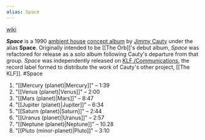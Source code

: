 ```yaml
---
alias: Space
---
```

[wiki](https://en.wikipedia.org/wiki/Space_(Jimmy_Cauty_album))

_**Space**_ is a 1990 [ambient house](https://en.wikipedia.org/wiki/Ambient_house "Ambient house") [concept album](https://en.wikipedia.org/wiki/Concept_album "Concept album") by [Jimmy Cauty](https://en.wikipedia.org/wiki/Jimmy_Cauty "Jimmy Cauty") under the alias **Space**. Originally intended to be [[The Orb]]'s debut album, _Space_ was refactored for release as a solo album following Cauty's departure from that group. _Space_ was independently released on [KLF /Communications](https://en.wikipedia.org/wiki/KLF_Communications "KLF Communications"), the record label formed to distribute the work of Cauty's other project, [[The KLF]]. #Space 

1. "[[Mercury (planet)|Mercury]]" – 1:39 
2. "[[Venus (planet)|Venus]]" – 2:00
3. "[[Mars (planet)|Mars]]" – 8:47
4. "[[Jupiter (planet)|Jupiter]]" – 6:34
5. "[[Saturn (planet)|Saturn]]" – 2:44
6. "[[Uranus (planet)|Uranus]]" – 2:57
7. "[[Neptune (planet)|Neptune]]" – 10.28
8. "[[Pluto (minor-planet)|Pluto]]" – 3:10
